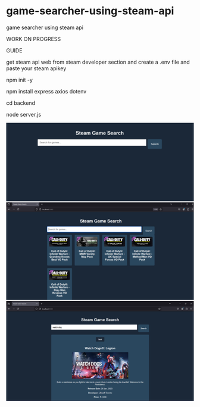 # game-searcher-using-steam-api
game searcher using steam api

WORK ON PROGRESS



GUIDE

get steam api web from steam developer section and create a .env file and paste your steam apikey


npm init -y

npm install express axios dotenv

cd backend

node server.js




![image alt ](https://github.com/kingslayer458/game-searcher-using-steam-api/blob/b79e24592e6d5bb868ad9c6a7a501786d87aa1e2/api1.png)
![image alt ](https://github.com/kingslayer458/game-searcher-using-steam-api/blob/b79e24592e6d5bb868ad9c6a7a501786d87aa1e2/api%202.png)
![image alt ](https://github.com/kingslayer458/game-searcher-using-steam-api/blob/b79e24592e6d5bb868ad9c6a7a501786d87aa1e2/api%203.png)
